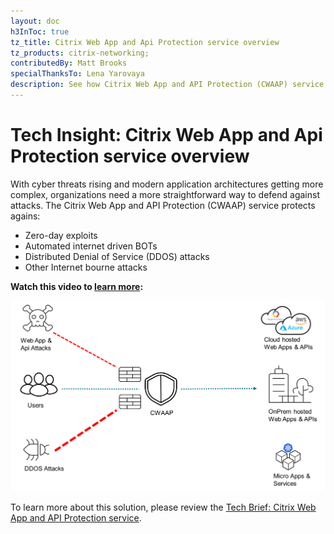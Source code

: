```yaml
---
layout: doc
h3InToc: true
tz_title: Citrix Web App and Api Protection service overview
tz_products: citrix-networking;
contributedBy: Matt Brooks
specialThanksTo: Lena Yarovaya
description: See how Citrix Web App and API Protection (CWAAP) service can provide effective security against BOTs, DDoS, zero-day exploits, and other attacks.
---
```

# Tech Insight: Citrix Web App and Api Protection service overview

With cyber threats rising and modern application architectures getting more complex, organizations need a more straightforward way to defend against attacks. The Citrix Web App and API Protection (CWAAP) service protects agains:

*  Zero-day exploits
*  Automated internet driven BOTs
*  Distributed Denial of Service (DDOS) attacks
*  Other Internet bourne attacks

**Watch this video to [learn more](https://www.youtube.com/watch?v=kF239VdXwz0):**

[![Tech Insight: Citrix Web App and Api Protection service overview](/en-us/tech-zone/learn/media/tech-insights_citrix-web-app-and-api-protection_overview.png)](https://www.youtube.com/watch?v=kF239VdXwz0)

To learn more about this solution, please review the [Tech Brief: Citrix Web App and API Protection service](/en-us/tech-zone/learn/tech-briefs/citrix-waap.html).
